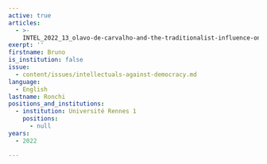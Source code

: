 ```yaml
---
active: true
articles:
  - >-
    INTEL_2022_13_olavo-de-carvalho-and-the-traditionalist-influence-on-the-structuring-of-bolsonarism
exerpt: ''
firstname: Bruno
is_institution: false
issue:
  - content/issues/intellectuals-against-democracy.md
language:
  - English
lastname: Ronchi
positions_and_institutions:
  - institution: Université Rennes 1
    positions:
      - null
years:
  - 2022

---
```

